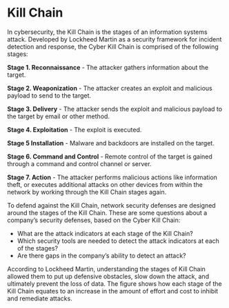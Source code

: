 # Kill Chain

In cybersecurity, the Kill Chain is the stages of an information systems attack. Developed by Lockheed Martin as a security framework for incident detection and response, the Cyber Kill Chain is comprised of the following stages:

**Stage 1. Reconnaissance** - The attacker gathers information about the target.

**Stage 2. Weaponization** - The attacker creates an exploit and malicious payload to send to the target.

**Stage 3. Delivery** - The attacker sends the exploit and malicious payload to the target by email or other method.

**Stage 4. Exploitation** - The exploit is executed.

**Stage 5 Installation** - Malware and backdoors are installed on the target.

**Stage 6. Command and Control** - Remote control of the target is gained through a command and control channel or server.

**Stage 7. Action** - The attacker performs malicious actions like information theft, or executes additional attacks on other devices from within the network by working through the Kill Chain stages again.

To defend against the Kill Chain, network security defenses are designed around the stages of the Kill Chain. These are some questions about a company’s security defenses, based on the Cyber Kill Chain:

* What are the attack indicators at each stage of the Kill Chain?
* Which security tools are needed to detect the attack indicators at each of the stages?
* Are there gaps in the company’s ability to detect an attack?

According to Lockheed Martin, understanding the stages of Kill Chain allowed them to put up defensive obstacles, slow down the attack, and ultimately prevent the loss of data. The figure shows how each stage of the Kill Chain equates to an increase in the amount of effort and cost to inhibit and remediate attacks.
